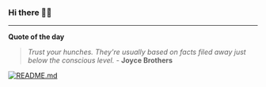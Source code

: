 ### Hi there 👋🏻


---

**Quote of the day**

> *Trust your hunches. They're usually based on facts filed away just below the conscious level.* - **Joyce Brothers** 

[![README.md](https://github.com/marcolovazzano/marcolovazzano/actions/workflows/readme.yml/badge.svg?branch=main)](https://github.com/marcolovazzano/marcolovazzano/actions/workflows/readme.yml)
